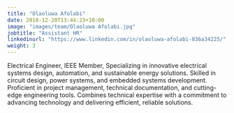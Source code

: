 ```yaml
---
title: "Olaoluwa Afolabi"
date: 2018-12-20T13:44:23+10:00
image: "images/team/Olaoluwa Afolabi.jpg"
jobtitle: "Assistant HR"
linkedinurl: "https://www.linkedin.com/in/olaoluwa-afolabi-836a34225/"
weight: 3
---
```


Electrical Engineer, IEEE Member, Specializing in innovative electrical systems design, automation, and sustainable energy solutions. Skilled in circuit design, power systems, and embedded systems development. Proficient in project management, technical documentation, and cutting-edge engineering tools. Combines technical expertise with a commitment to advancing technology and delivering efficient, reliable solutions.